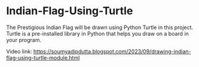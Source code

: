 # Indian-Flag-Using-Turtle

The Prestigious Indian Flag will be drawn using Python Turtle in this project. Turtle is a pre-installed library in Python that helps you draw on a board in your program.


Video link: https://soumyadipdutta.blogspot.com/2023/09/drawing-indian-flag-using-turtle-module.html
